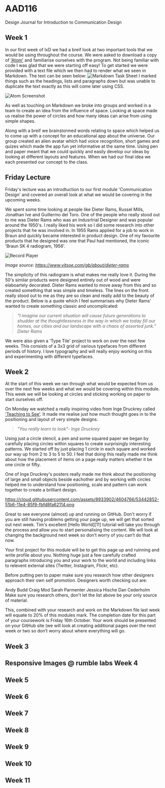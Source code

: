 AAD116
======

Design Journal for Introduction to Communication Design 

Week 1 
-------
In our first week of IxD we had a breif look at two important tools that we would be using throughout the course. We were asked to download a copy of ['Atom'](https://atom.io) and familiarise ourselves with the program. Not being familiar with code I was glad that we were starting off easy! To get started we were provided with a text file which we then had to render what we seen in Markdown. The text can be seen below: 
![Markdown Task Sheet](https://cloud.githubusercontent.com/assets/8933902/4604342/24ea3094-5195-11e4-9bea-5b7d7cef77b9.jpg)
I marked things such as the headings, lists and paragraphs down but was unable to duplicate the text exactly as this will come later using CSS. 

![Atom Screenshot](https://cloud.githubusercontent.com/assets/8933902/4604637/76f623da-51ad-11e4-8fa5-8e15a915e66a.png)

As well as touching on Markdown we broke into groups and worked in a team to create an idea from the influence of space. Looking at space made us realise the power of circles and how many ideas can arise from using simple shapes. 

Along with a breif we brainstormed words relating to space which helped us to come up with a concept for an educational app about the universe. Our group created an alien avatar which had voice recognition, short games and quizes which made the app fun yet informative at the same time. Using pen and paper meant that we could quickly and easily develop our ideas by looking at different layouts and features. When we had our final idea we each presented our concept to the class. 

__Friday Lecture__ 
------------------
Friday's lecture was an introdtuction to our first module 'Communication Design' and covered an overall look at what we would be covering in the upcoming weeks. 

We spent some time looking at people like Dieter Rams, Russel Mills, Jonathan Ive and Guillermo del Toro. One of the people who really stood out to me was Dieter Rams who was an Indusrtrial Designer and was popular around the 1950's. I really liked his work so I did some research into other projects that he was involved in. In 1955 Rams applied for a job to work in Braun and quickly became interested in product design. One of my favourite products that he designed was one that Paul had mentioned, the iconic 'Braun SK 4 radiogram, 1956'. 

![Record Player](https://d2lsod3xpjaepj.cloudfront.net/files/assets/1000/254/crops/350.jpg) 

_Image source: https://www.vitsoe.com/gb/about/dieter-rams_

The simplicity of this radiogram is what makes me really love it. During the 50's similar products were designed entirely out of wood and were elaboartely decorated. Dieter Rams wanted to move away from this and so created something that was simple and timeless. The lines on the front really stood out to me as they are so clean and really add to the beauty of the product. Below is a quote which I feel summarises why Dieter Rams' wanted to create something classic and uncomplicated:

>_“I imagine our current situation will cause future generations to shudder at the thoughtlessness in the way in which we today fill our homes, our cities and our landscape with a chaos of assorted junk.” Dieter Rams_

We were also given a 'Type Tile' project to work on over the next few weeks. This consists of a 3x3 grid of various typefaces from different periods of history. I love typography and will really enjoy working on this and experimenting with different typefaces. 

Week 2
-------
At the start of this week we ran through what would be expected from us over the next few weeks and what we would be covering within this module. This week we will be looking at circles and sticking working on paper to start ourselves off. 

On Monday we watched a really inspiring video from Inge Druckrey called ['Teaching to See'](http://vimeo.com/45232468). It made me realise just how much thought goes in to the positioning and layout of very simple designs. 

>_"You really learn to look"- Inge Druckrey_

Using just a circle stencil, a pen and some squared paper we began by carefully placing circles within squares to create surprisingly interesting patterns. We started off by just placing 1 circle in each square and worked our way up from 2 to 3 to 5 to 50. I feel that doing this really made me think about how the placement of items on a page really matters whether it be one circle or fifty. 

One of Inge Druckrey's posters really made me think about the positioning of large and small objects beside eachother and by working with circles helped me to understand how positioning, scale and pattern can work together to create a brilliant design. 

https://cloud.githubusercontent.com/assets/8933902/4604766/53442852-51b6-11e4-85f9-fbfd8fa62114.png













Great to see everyone (almost) up and running on GitHub. Don't worry if you are still having problems getting your page up, we will get that sorted out next week. Tim's excellent [Hello World][11] tutorial will take you through the process and allow you to start personalising the content. We will look at changing the background next week so don’t worry of you can’t do that now.

Your first project for this module will be to get this page up and ruinning and write profile about you. Nothing huge just a few carefully crafted paragraphs introducing you and your work to the world and including links to relevent external sites (Twitter, Instagram, Flickr, etc).

Before putting pen to paper make sure you research how other designers approach their own self promotion. Designers worth checking out are:

Andy Budd
Craig Mod
Sarah Parmenter
Jessica Hische
Dan Cederholm
Make sure you research others, don't let the list above be your only source of material.

This, combined with your research and work on the Markdown file last week will equate to 20% of this modules mark. The completion date for this part of your coursework is Friday 16th October. Your work should be presented on your GitHub site (we will look at creating additional pages over the next week or two so don’t worry about where everything will go.



Week 3 
-------



Responsive Images @ rumble labs
Week 4 
-------
Week 5 
-------
Week 6 
-------
Week 7 
-------
Week 8 
-------
Week 9 
-------
Week 10 
-------
Week 11
-------
